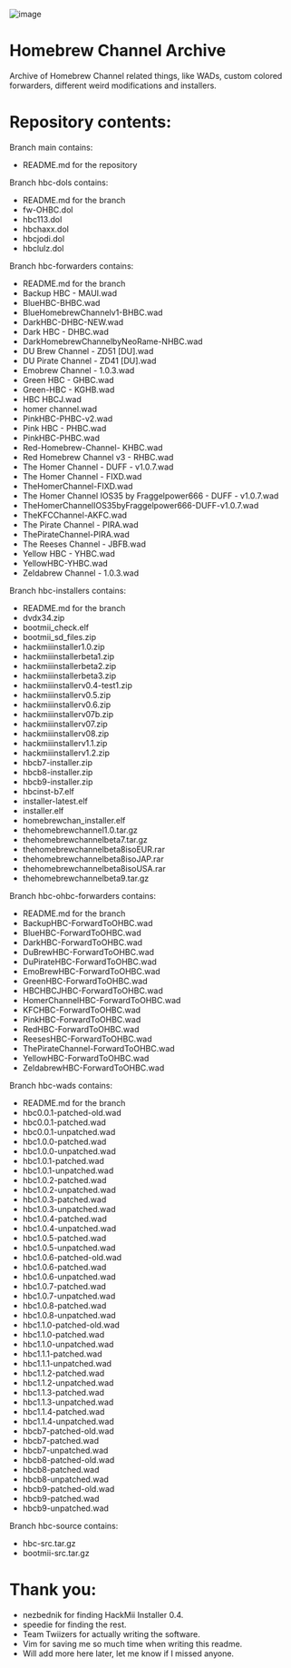 ![image](https://user-images.githubusercontent.com/71722170/141643382-c771ce94-b935-447d-93b6-281a81658b96.png)

# Homebrew Channel Archive
Archive of Homebrew Channel related things, like WADs, custom colored forwarders, different weird modifications and installers.

# Repository contents:
Branch main contains:
  - README.md for the repository

Branch hbc-dols contains:
  - README.md for the branch
  - fw-OHBC.dol
  - hbc113.dol
  - hbchaxx.dol
  - hbcjodi.dol
  - hbclulz.dol

Branch hbc-forwarders contains:
  - README.md for the branch
  - Backup HBC - MAUI.wad
  - BlueHBC-BHBC.wad
  - BlueHomebrewChannelv1-BHBC.wad
  - DarkHBC-DHBC-NEW.wad
  - Dark HBC - DHBC.wad
  - DarkHomebrewChannelbyNeoRame-NHBC.wad
  - DU Brew Channel  - ZD51 [DU].wad
  - DU Pirate Channel  - ZD41 [DU].wad
  - Emobrew Channel - 1.0.3.wad
  - Green HBC - GHBC.wad
  - Green-HBC - KGHB.wad
  - HBC HBCJ.wad
  - homer channel.wad
  - PinkHBC-PHBC-v2.wad
  - Pink HBC - PHBC.wad
  - PinkHBC-PHBC.wad
  - Red-Homebrew-Channel- KHBC.wad
  - Red Homebrew Channel v3 - RHBC.wad
  - The Homer Channel - DUFF - v1.0.7.wad
  - The Homer Channel - FIXD.wad
  - TheHomerChannel-FIXD.wad
  - The Homer Channel IOS35 by Fraggelpower666 - DUFF - v1.0.7.wad
  - TheHomerChannelIOS35byFraggelpower666-DUFF-v1.0.7.wad
  - TheKFCChannel-AKFC.wad
  - The Pirate Channel - PIRA.wad
  - ThePirateChannel-PIRA.wad
  - The Reeses Channel - JBFB.wad
  - Yellow HBC - YHBC.wad
  - YellowHBC-YHBC.wad
  - Zeldabrew Channel - 1.0.3.wad

Branch hbc-installers contains:
  - README.md for the branch
  - dvdx34.zip
  - bootmii_check.elf
  - bootmii_sd_files.zip
  - hackmiiinstaller1.0.zip
  - hackmiiinstallerbeta1.zip
  - hackmiiinstallerbeta2.zip
  - hackmiiinstallerbeta3.zip
  - hackmiiinstallerv0.4-test1.zip
  - hackmiiinstallerv0.5.zip
  - hackmiiinstallerv0.6.zip
  - hackmiiinstallerv07b.zip
  - hackmiiinstallerv07.zip
  - hackmiiinstallerv08.zip
  - hackmiiinstallerv1.1.zip
  - hackmiiinstallerv1.2.zip
  - hbcb7-installer.zip
  - hbcb8-installer.zip
  - hbcb9-installer.zip
  - hbcinst-b7.elf
  - installer-latest.elf
  - installer.elf
  - homebrewchan_installer.elf
  - thehomebrewchannel1.0.tar.gz
  - thehomebrewchannelbeta7.tar.gz
  - thehomebrewchannelbeta8isoEUR.rar
  - thehomebrewchannelbeta8isoJAP.rar
  - thehomebrewchannelbeta8isoUSA.rar
  - thehomebrewchannelbeta9.tar.gz

Branch hbc-ohbc-forwarders contains:
  - README.md for the branch
  - BackupHBC-ForwardToOHBC.wad
  - BlueHBC-ForwardToOHBC.wad
  - DarkHBC-ForwardToOHBC.wad
  - DuBrewHBC-ForwardToOHBC.wad
  - DuPirateHBC-ForwardToOHBC.wad
  - EmoBrewHBC-ForwardToOHBC.wad
  - GreenHBC-ForwardToOHBC.wad
  - HBCHBCJHBC-ForwardToOHBC.wad
  - HomerChannelHBC-ForwardToOHBC.wad
  - KFCHBC-ForwardToOHBC.wad
  - PinkHBC-ForwardToOHBC.wad
  - RedHBC-ForwardToOHBC.wad
  - ReesesHBC-ForwardToOHBC.wad
  - ThePirateChannel-ForwardToOHBC.wad
  - YellowHBC-ForwardToOHBC.wad
  - ZeldabrewHBC-ForwardToOHBC.wad

Branch hbc-wads contains:
  - README.md for the branch
  - hbc0.0.1-patched-old.wad
  - hbc0.0.1-patched.wad
  - hbc0.0.1-unpatched.wad
  - hbc1.0.0-patched.wad
  - hbc1.0.0-unpatched.wad
  - hbc1.0.1-patched.wad
  - hbc1.0.1-unpatched.wad
  - hbc1.0.2-patched.wad
  - hbc1.0.2-unpatched.wad
  - hbc1.0.3-patched.wad
  - hbc1.0.3-unpatched.wad
  - hbc1.0.4-patched.wad
  - hbc1.0.4-unpatched.wad
  - hbc1.0.5-patched.wad
  - hbc1.0.5-unpatched.wad
  - hbc1.0.6-patched-old.wad
  - hbc1.0.6-patched.wad
  - hbc1.0.6-unpatched.wad
  - hbc1.0.7-patched.wad
  - hbc1.0.7-unpatched.wad
  - hbc1.0.8-patched.wad
  - hbc1.0.8-unpatched.wad
  - hbc1.1.0-patched-old.wad
  - hbc1.1.0-patched.wad
  - hbc1.1.0-unpatched.wad
  - hbc1.1.1-patched.wad
  - hbc1.1.1-unpatched.wad
  - hbc1.1.2-patched.wad
  - hbc1.1.2-unpatched.wad
  - hbc1.1.3-patched.wad
  - hbc1.1.3-unpatched.wad
  - hbc1.1.4-patched.wad
  - hbc1.1.4-unpatched.wad
  - hbcb7-patched-old.wad
  - hbcb7-patched.wad
  - hbcb7-unpatched.wad
  - hbcb8-patched-old.wad
  - hbcb8-patched.wad
  - hbcb8-unpatched.wad
  - hbcb9-patched-old.wad
  - hbcb9-patched.wad
  - hbcb9-unpatched.wad

Branch hbc-source contains:
  - hbc-src.tar.gz
  - bootmii-src.tar.gz

# Thank you:
- nezbednik for finding HackMii Installer 0.4.
- speedie for finding the rest.
- Team Twiizers for actually writing the software.
- Vim for saving me so much time when writing this readme.
- Will add more here later, let me know if I missed anyone.

